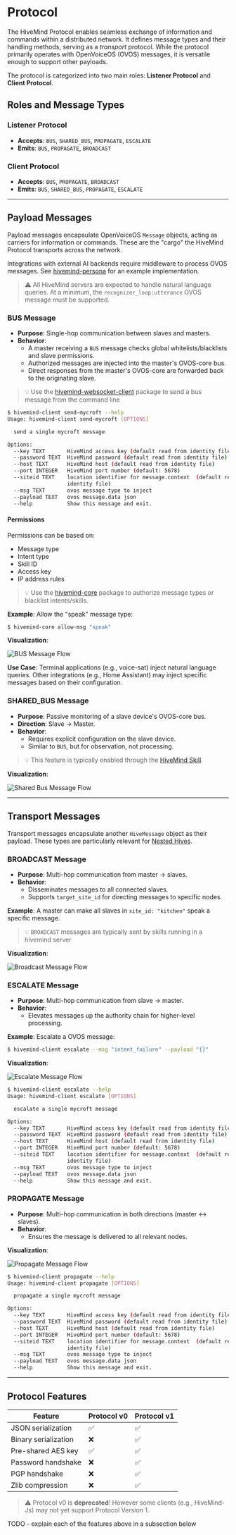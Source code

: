 # Protocol

The HiveMind Protocol enables seamless exchange of information and commands within a distributed network. It defines
message types and their handling methods, serving as a *transport* protocol. While the protocol primarily operates with
OpenVoiceOS (OVOS) messages, it is versatile enough to support other payloads.

The protocol is categorized into two main roles: **Listener Protocol** and **Client Protocol**.

## Roles and Message Types

### Listener Protocol

- **Accepts**: `BUS`, `SHARED_BUS`, `PROPAGATE`, `ESCALATE`
- **Emits**: `BUS`, `PROPAGATE`, `BROADCAST`

### Client Protocol

- **Accepts**: `BUS`, `PROPAGATE`, `BROADCAST`
- **Emits**: `BUS`, `SHARED_BUS`, `PROPAGATE`, `ESCALATE`

---

## Payload Messages

Payload messages encapsulate OpenVoiceOS `Message` objects, acting as carriers for information or commands. These are
the "cargo" the HiveMind Protocol transports across the network.

Integrations with external AI backends require middleware to process OVOS messages.
See [hivemind-persona](https://github.com/JarbasHiveMind/hivemind-persona) for an example implementation.

> ⚠️ All HiveMind servers are expected to handle natural language queries. At a minimum,
> the `recognizer_loop:utterance` OVOS message must be supported.

### BUS Message

- **Purpose**: Single-hop communication between slaves and masters.
- **Behavior**:
    - A master receiving a `BUS` message checks global whitelists/blacklists and slave permissions.
    - Authorized messages are injected into the master's OVOS-core bus.
    - Direct responses from the master's OVOS-core are forwarded back to the originating slave.

> 💡 Use the [hivemind-websocket-client](https://github.com/JarbasHiveMind/hivemind_websocket_client) package to send a bus message from the command line

```bash
$ hivemind-client send-mycroft --help
Usage: hivemind-client send-mycroft [OPTIONS]

  send a single mycroft message

Options:
  --key TEXT       HiveMind access key (default read from identity file)
  --password TEXT  HiveMind password (default read from identity file)
  --host TEXT      HiveMind host (default read from identity file)
  --port INTEGER   HiveMind port number (default: 5678)
  --siteid TEXT    location identifier for message.context  (default read from
                   identity file)
  --msg TEXT       ovos message type to inject
  --payload TEXT   ovos message.data json
  --help           Show this message and exit.
```

#### Permissions

Permissions can be based on:

- Message type
- Intent type
- Skill ID
- Access key
- IP address rules

> 💡 Use the [hivemind-core](https://github.com/JarbasHiveMind/HiveMind-core) package to authorize message types or blacklist intents/skills.

**Example**: Allow the "speak" message type:

```bash
$ hivemind-core allow-msg "speak"
```

**Visualization**:

![BUS Message Flow](https://raw.githubusercontent.com/JarbasHiveMind/HiveMind-core/dev/resources/bus.gif)

**Use Case**: Terminal applications (e.g., voice-sat) inject natural language queries. Other integrations (e.g., Home
Assistant) may inject specific messages based on their configuration.

### SHARED_BUS Message

- **Purpose**: Passive monitoring of a slave device's OVOS-core bus.
- **Direction**: Slave → Master.
- **Behavior**:
    - Requires explicit configuration on the slave device.
    - Similar to `BUS`, but for observation, not processing.

> 💡 This feature is typically enabled through the [HiveMind Skill](https://github.com/JarbasHiveMind/ovos-skill-fallback-hivemind).

**Visualization**:

![Shared Bus Message Flow](https://raw.githubusercontent.com/JarbasHiveMind/HiveMind-core/dev/resources/shared_bus.gif)

---

## Transport Messages

Transport messages encapsulate another `HiveMessage` object as their payload. These types are particularly relevant
for [Nested Hives](https://jarbashivemind.github.io/HiveMind-community-docs/15_nested/).

### BROADCAST Message

- **Purpose**: Multi-hop communication from master → slaves.
- **Behavior**:
    - Disseminates messages to all connected slaves.
    - Supports `target_site_id` for directing messages to specific nodes.

**Example**: A master can make all slaves in `site_id: "kitchen"` speak a specific message.

> 💡 `BROADCAST` messages are typically sent by skills running in a hivemind server

**Visualization**:

![Broadcast Message Flow](https://raw.githubusercontent.com/JarbasHiveMind/HiveMind-core/dev/resources/broadcast.gif)

### ESCALATE Message

- **Purpose**: Multi-hop communication from slave → master.
- **Behavior**:
    - Elevates messages up the authority chain for higher-level processing.


**Example**: Escalate a OVOS message:

```bash
$ hivemind-client escalate --msg "intent_failure" --payload "{}"
```

**Visualization**:

![Escalate Message Flow](https://raw.githubusercontent.com/JarbasHiveMind/HiveMind-core/dev/resources/escalate.gif)

```bash
$ hivemind-client escalate --help
Usage: hivemind-client escalate [OPTIONS]

  escalate a single mycroft message

Options:
  --key TEXT       HiveMind access key (default read from identity file)
  --password TEXT  HiveMind password (default read from identity file)
  --host TEXT      HiveMind host (default read from identity file)
  --port INTEGER   HiveMind port number (default: 5678)
  --siteid TEXT    location identifier for message.context  (default read from
                   identity file)
  --msg TEXT       ovos message type to inject
  --payload TEXT   ovos message.data json
  --help           Show this message and exit.

```

### PROPAGATE Message

- **Purpose**: Multi-hop communication in both directions (master ↔ slaves).
- **Behavior**:
    - Ensures the message is delivered to all relevant nodes.

**Visualization**:

![Propagate Message Flow](https://raw.githubusercontent.com/JarbasHiveMind/HiveMind-core/dev/resources/propagate.gif)

```bash
$ hivemind-client propagate --help
Usage: hivemind-client propagate [OPTIONS]

  propagate a single mycroft message

Options:
  --key TEXT       HiveMind access key (default read from identity file)
  --password TEXT  HiveMind password (default read from identity file)
  --host TEXT      HiveMind host (default read from identity file)
  --port INTEGER   HiveMind port number (default: 5678)
  --siteid TEXT    location identifier for message.context  (default read from
                   identity file)
  --msg TEXT       ovos message type to inject
  --payload TEXT   ovos message.data json
  --help           Show this message and exit.
```

---

## Protocol Features


| Feature              | Protocol v0 | Protocol v1 |
|----------------------|-------------|-------------|
| JSON serialization   | ✅           | ✅           |
| Binary serialization | ❌           | ✅           |
| Pre-shared AES key   | ✅           | ✅           |
| Password handshake   | ❌           | ✅           |
| PGP handshake        | ❌           | ✅           |
| Zlib compression     | ❌           | ✅           |

> ⚠️ Protocol v0 is **deprecated**! However some clients (e.g., HiveMind-Js) may not yet support Protocol Version 1.

TODO - explain each of the features above in a subsection below